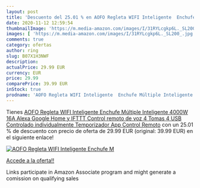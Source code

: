 ```yaml
---
layout: post
title: 'Descuento del 25.01 % en AOFO Regleta WIFI Inteligente  Enchufe M'
date: 2020-11-12 12:59:54
thumbnailImage: 'https://m.media-amazon.com/images/I/31RYLcgkp6L._SL200_.jpg'
images: [ 'https://m.media-amazon.com/images/I/31RYLcgkp6L._SL200_.jpg' ]
comments: true
category: ofertas
author: ring
slug: B07X1H3NWF
description:
actualPrice: 29.99 EUR
currency: EUR
price: 29.99
comparePrice: 39.99 EUR
inStock: true
prodname: 'AOFO Regleta WIFI Inteligente  Enchufe Múltiple Inteligente 4000W 16A   Alexa Google Home y IFTTT Control remoto de voz  4 Tomas 4 USB  Controlado individualmente  Temporizador  App Control Remoto'
---
```


Tienes [AOFO Regleta WIFI Inteligente  Enchufe Múltiple Inteligente 4000W 16A   Alexa Google Home y IFTTT Control remoto de voz  4 Tomas 4 USB  Controlado individualmente  Temporizador  App Control Remoto](https://www.amazon.es/dp/B07X1H3NWF/?tag=tolees-21) con un 25.01 % de descuento con precio de oferta de 29.99 EUR (original: 39.99 EUR) en el siguiente enlace!

[![AOFO Regleta WIFI Inteligente  Enchufe M](https://m.media-amazon.com/images/I/31RYLcgkp6L._SL200_.jpg)](https://www.amazon.es/dp/B07X1H3NWF/?tag=tolees-21)

[Accede a la oferta!!](https://www.amazon.es/dp/B07X1H3NWF/?tag=tolees-21)

Links participate in Amazon Associate program and might generate a comission on qualifying sales


